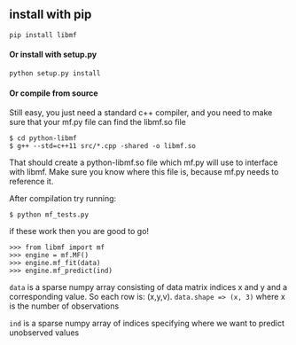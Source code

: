 ## install with pip
```
pip install libmf
```

#### Or install with setup.py
```
python setup.py install
```

#### Or compile from source

Still easy, you just need a standard c++ compiler, and you need to make sure that your mf.py file can find the libmf.so
 file
```
$ cd python-libmf
$ g++ --std=c++11 src/*.cpp -shared -o libmf.so
```

That should create a python-libmf.so file which mf.py will use to interface with libmf.
Make sure you know where this file is, because mf.py needs to reference it.

After compilation try running:
```
$ python mf_tests.py
```

if these work then you are good to go!

```
>>> from libmf import mf
>>> engine = mf.MF()
>>> engine.mf_fit(data)
>>> engine.mf_predict(ind)
```
`data` is a sparse numpy array consisting of data matrix indices x and y and a corresponding value. So each row is: (x,y,v).
`data.shape => (x, 3)` where x is the number of observations

`ind` is a sparse numpy array of indices specifying where we want to predict unobserved values
